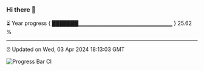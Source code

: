 ### Hi there 👋

⏳ Year progress { ███████▁▁▁▁▁▁▁▁▁▁▁▁▁▁▁▁▁▁▁▁▁▁▁ } 25.62 %

---

⏰ Updated on Wed, 03 Apr 2024 18:13:03 GMT

![Progress Bar CI](https://github.com/liununu/liununu/workflows/Progress%20Bar%20CI/badge.svg)
